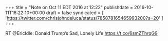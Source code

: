 +++
title = "Note on Oct 11 EDT 2016 at 12:22"
publishdate = 2016-10-11T16:22:10+00:00
draft = false
syndicated = [ 'https://twitter.com/chrisjohndeluca/status/785878165465993200?s=20' ]
+++

RT @EricIdle: Donald Trump’s Sad, Lonely Life https://t.co/6smZThrqG9
